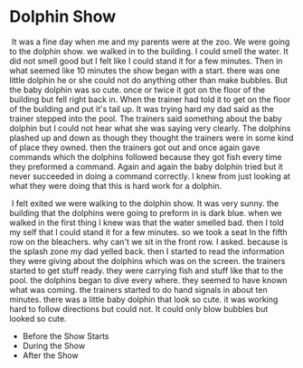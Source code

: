 # Dolphin Show

​	It was a fine day when me and my parents were at the zoo.  We were going to the dolphin show.  we walked in to the building.  I could smell the water. It did not smell good but I felt like I could stand it for a few minutes.  Then in what seemed like 10 minutes the show began with a start.  there was one little dolphin he or she could not do anything other than make bubbles.  But the baby dolphin was so cute.  once or twice it got on the floor of the building but fell right back in.  When the trainer had  told it to get on the floor of the building and put it's tail up.  It was trying hard my dad said as the trainer stepped into the pool.  The trainers said something about the baby dolphin but I could not hear what she was saying very clearly.  The dolphins plashed up and down as though they thought the trainers were in some kind of place they owned.  then the trainers got out and once again gave commands which the dolphins followed because they got fish every time they preformed a command.  Again and again the baby dolphin tried but it never succeeded in doing a command correctly.  I knew from just looking at what they were doing that this is hard work for a dolphin.

​	I felt exited we were walking to the dolphin show.  It was very sunny.  the building that the dolphins were going to preform in is dark blue.  when we walked in the first thing I knew was that the water smelled bad.  then I told my self that I could stand it for a few minutes.  so we took a seat In the fifth row on the bleachers.  why can't we sit in the front row.  I asked.  because is the splash zone my dad yelled back.  then I started to read the information they were giving about the dolphins which was on the screen.  the trainers started to get stuff ready.  they were carrying fish and stuff like that to the pool.  the dolphins began to dive every where.  they seemed to have known what was coming.  the trainers started to do hand signals in about ten minutes.  there was a little baby dolphin that look so cute.  it was working hard to follow directions but could not. It could only blow bubbles but looked so cute.







* Before the Show Starts
* During the Show
* After the Show